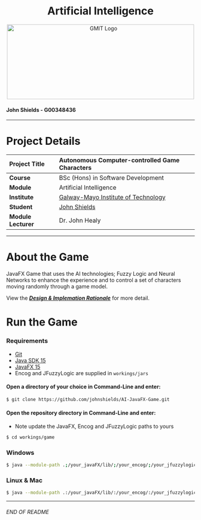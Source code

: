 <h1 align="center">Artificial Intelligence</h1>


<a href="https://www.gmit.ie/" >
<p align="center"><img src="https://i.ibb.co/f1ZQSkt/logo-gmit.png"
alt="GMIT Logo" width="500" height="200"/>
</p></a>

#### John Shields - G00348436

***

# Project Details
| **Project Title** | Autonomous Computer-controlled Game Characters |
| :------------- |:-------------|
| **Course**              | BSc (Hons) in Software Development |
| **Module**              | Artificial Intelligence |
| **Institute**           | [Galway-Mayo Institute of Technology](https://www.gmit.ie/) |
| **Student**             | [John Shields](https://github.com/johnshields) |
| **Module Lecturer**      | Dr. John Healy |

***

# About the Game
JavaFX Game that uses the AI technologies; Fuzzy Logic and Neural Networks to enhance the experience and to control a set of characters moving randomly through a game model.

View the [***Design & Implemation Rationale***](https://github.com/johnshields/AI-JavaFX-Game/blob/main/workings/README.pdf) for more detail.
# Run the Game
### Requirements
* [Git](https://git-scm.com/downloads)
* [Java SDK 15](https://www.oracle.com/java/technologies/javase-jdk15-downloads.html)
* [JavaFX 15](https://gluonhq.com/products/javafx/)
* Encog and JFuzzyLogic are supplied in `workings/jars`

#### Open a directory of your choice in Command-Line and enter:
```bash
$ git clone https://github.com/johnshields/AI-JavaFX-Game.git
```

#### Open the repository directory in Command-Line and enter:
* Note update the JavaFX, Encog and JFuzzyLogic paths to yours
```bash
$ cd workings/game
```
### Windows
```bash
$ java --module-path .;/your_javaFX/lib/;/your_encog/;/your_jfuzzylogic/ --module gmit.software/ie.gmit.sw.ai.Runner
```

### Linux & Mac
```bash
$ java --module-path .:/your_javaFX/lib/:/your_encog/:/your_jfuzzylogic/ --module gmit.software/ie.gmit.sw.ai.Runner
```

***
###### END OF README
